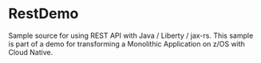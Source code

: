 # RestDemo
Sample source for using REST API with Java / Liberty / jax-rs.  This sample is part of a demo for transforming a Monolithic Application on z/OS with Cloud Native.
